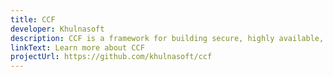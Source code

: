 ```yaml
---
title: CCF
developer: Khulnasoft
description: CCF is a framework for building secure, highly available, performant blockchain and multi-party applications.
linkText: Learn more about CCF
projectUrl: https://github.com/khulnasoft/ccf
---
```

